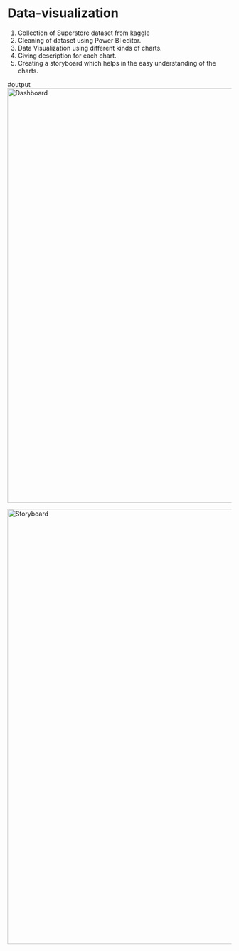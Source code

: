 # Data-visualization
1. Collection of Superstore dataset from kaggle 
2. Cleaning of dataset using Power BI editor.
3. Data Visualization using different kinds of charts.
4. Giving description for each chart.
5. Creating a storyboard which helps in the easy understanding of the charts.












#output
<img width="1502" height="931" alt="Dashboard" src="https://github.com/user-attachments/assets/f3940a16-31fc-4771-bb71-232360f8bb03" />

<img width="1916" height="977" alt="Storyboard" src="https://github.com/user-attachments/assets/b4531945-096a-4e56-a310-5d2f0a825e7f" />

